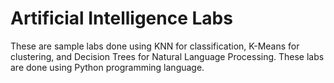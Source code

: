 # Artificial Intelligence Labs
These are sample labs done using KNN for classification, K-Means for clustering, and Decision Trees for Natural Language Processing. 
These labs are done using Python programming language. 
